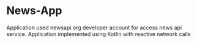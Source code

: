 # News-App

Application used newsapi.org developer account for access news api service.
Application implemented using Kotlin with reactive network calls
